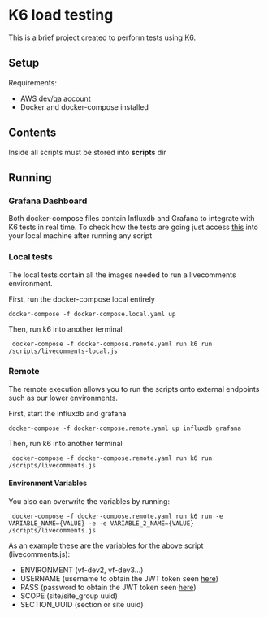 # K6 load testing

This is a brief project created to perform tests using [K6](https://k6.io/).

## Setup

Requirements:
- [AWS dev/qa account](https://viafoura.atlassian.net/wiki/spaces/EK/pages/890896435/AWS) 
- Docker and docker-compose installed

## Contents

Inside all scripts must be stored into **scripts** dir

## Running

### Grafana Dashboard

Both docker-compose files contain Influxdb and Grafana to integrate with K6 tests in real time.
To check how the tests are going just access [this]( http://localhost:3000/d/k6/k6-load-testing-results) into your local machine after running any script

### Local tests

The local tests contain all the images needed to run a livecomments environment. 

First, run the docker-compose local entirely
```
docker-compose -f docker-compose.local.yaml up
```

Then, run k6 into another terminal
```
 docker-compose -f docker-compose.remote.yaml run k6 run /scripts/livecomments-local.js
```

### Remote

The remote execution allows you to run the scripts onto external endpoints such as our lower environments.

First, start the influxdb and grafana
```
docker-compose -f docker-compose.remote.yaml up influxdb grafana
```

Then, run k6 into another terminal
```
 docker-compose -f docker-compose.remote.yaml run k6 run /scripts/livecomments.js
```
#### Environment Variables
You also can overwrite the variables by running: 
```
 docker-compose -f docker-compose.remote.yaml run k6 run -e VARIABLE_NAME={VALUE} -e -e VARIABLE_2_NAME={VALUE}  /scripts/livecomments.js
```

As an example these are the variables for the above script (livecomments.js):

- ENVIRONMENT (vf-dev2, vf-dev3...)
- USERNAME (username to obtain the JWT token seen [here](https://documentation.viafoura.com/docs/make-api-call))
- PASS (password to obtain the JWT token seen [here](https://documentation.viafoura.com/docs/make-api-call))
- SCOPE (site/site_group uuid)
- SECTION_UUID (section or site uuid)